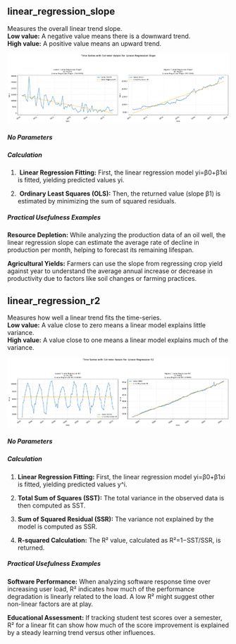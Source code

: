 ## **linear_regression_slope**

Measures the overall linear trend slope.  
**Low value:** A negative value means there is a downward trend.  
**High value:** A positive value means an upward trend.


    
![png](linear_regression_output_5_0.png)
    


##### **No Parameters**

##### **Calculation**

1.  **Linear Regression Fitting:** First, the linear regression model yi=β0+β1xi is fitted, yielding predicted values yi.

2.  **Ordinary Least Squares (OLS):** Then, the returned value (slope β1) is estimated by minimizing the sum of squared residuals.

##### **Practical Usefulness Examples**

**Resource Depletion:** While analyzing the production data of an oil well, the linear regression slope can estimate the average rate of decline in production per month, helping to forecast its remaining lifespan.

**Agricultural Yields:** Farmers can use the slope from regressing crop yield against year to understand the average annual increase or decrease in productivity due to factors like soil changes or farming practices.


## **linear_regression_r2**

Measures how well a linear trend fits the time-series.  
**Low value:** A value close to zero means a linear model explains little variance.  
**High value:** A value close to one means a linear model explains much of the variance.


    
![png](linear_regression_output_10_0.png)
    


##### **No Parameters**

##### **Calculation**

1.	**Linear Regression Fitting:** First, the linear regression model yi=β0+β1xi is fitted, yielding predicted values y^i.

2.	**Total Sum of Squares (SST):** The total variance in the observed data is then computed as SST.

3.	**Sum of Squared Residual (SSR):** The variance not explained by the model is computed as SSR.

4.	**R-squared Calculation:** The R² value, calculated as R²=1−SST/SSR, is returned.


##### **Practical Usefulness Examples**

**Software Performance:** When analyzing software response time over increasing user load, R² indicates how much of the performance degradation is linearly related to the load. A low R² might suggest other non-linear factors are at play.

**Educational Assessment:** If tracking student test scores over a semester, R² for a linear fit can show how much of the score improvement is explained by a steady learning trend versus other influences.

